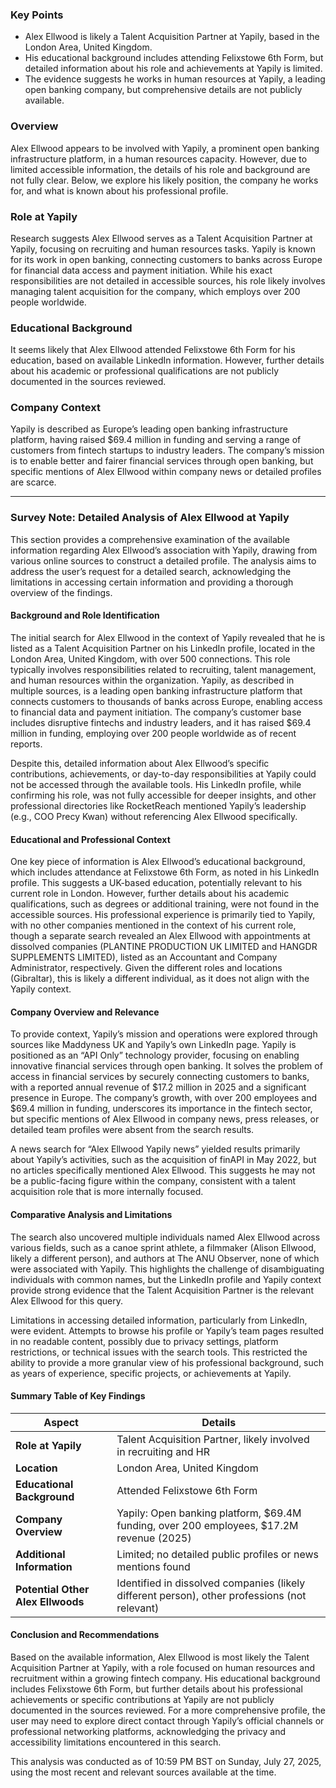 ### Key Points

- Alex Ellwood is likely a Talent Acquisition Partner at Yapily, based in the London Area, United Kingdom.
- His educational background includes attending Felixstowe 6th Form, but detailed information about his role and achievements at Yapily is limited.
- The evidence suggests he works in human resources at Yapily, a leading open banking company, but comprehensive details are not publicly available.

### Overview

Alex Ellwood appears to be involved with Yapily, a prominent open banking infrastructure platform, in a human resources capacity. However, due to limited accessible information, the details of his role and background are not fully clear. Below, we explore his likely position, the company he works for, and what is known about his professional profile.

### Role at Yapily

Research suggests Alex Ellwood serves as a Talent Acquisition Partner at Yapily, focusing on recruiting and human resources tasks. Yapily is known for its work in open banking, connecting customers to banks across Europe for financial data access and payment initiation. While his exact responsibilities are not detailed in accessible sources, his role likely involves managing talent acquisition for the company, which employs over 200 people worldwide.

### Educational Background

It seems likely that Alex Ellwood attended Felixstowe 6th Form for his education, based on available LinkedIn information. However, further details about his academic or professional qualifications are not publicly documented in the sources reviewed.

### Company Context

Yapily is described as Europe’s leading open banking infrastructure platform, having raised $69.4 million in funding and serving a range of customers from fintech startups to industry leaders. The company’s mission is to enable better and fairer financial services through open banking, but specific mentions of Alex Ellwood within company news or detailed profiles are scarce.

---

### Survey Note: Detailed Analysis of Alex Ellwood at Yapily

This section provides a comprehensive examination of the available information regarding Alex Ellwood’s association with Yapily, drawing from various online sources to construct a detailed profile. The analysis aims to address the user’s request for a detailed search, acknowledging the limitations in accessing certain information and providing a thorough overview of the findings.

#### Background and Role Identification

The initial search for Alex Ellwood in the context of Yapily revealed that he is listed as a Talent Acquisition Partner on his LinkedIn profile, located in the London Area, United Kingdom, with over 500 connections. This role typically involves responsibilities related to recruiting, talent management, and human resources within the organization. Yapily, as described in multiple sources, is a leading open banking infrastructure platform that connects customers to thousands of banks across Europe, enabling access to financial data and payment initiation. The company’s customer base includes disruptive fintechs and industry leaders, and it has raised $69.4 million in funding, employing over 200 people worldwide as of recent reports.

Despite this, detailed information about Alex Ellwood’s specific contributions, achievements, or day-to-day responsibilities at Yapily could not be accessed through the available tools. His LinkedIn profile, while confirming his role, was not fully accessible for deeper insights, and other professional directories like RocketReach mentioned Yapily’s leadership (e.g., COO Precy Kwan) without referencing Alex Ellwood specifically.

#### Educational and Professional Context

One key piece of information is Alex Ellwood’s educational background, which includes attendance at Felixstowe 6th Form, as noted in his LinkedIn profile. This suggests a UK-based education, potentially relevant to his current role in London. However, further details about his academic qualifications, such as degrees or additional training, were not found in the accessible sources. His professional experience is primarily tied to Yapily, with no other companies mentioned in the context of his current role, though a separate search revealed an Alex Ellwood with appointments at dissolved companies (PLANTINE PRODUCTION UK LIMITED and HANGDR SUPPLEMENTS LIMITED), listed as an Accountant and Company Administrator, respectively. Given the different roles and locations (Gibraltar), this is likely a different individual, as it does not align with the Yapily context.

#### Company Overview and Relevance

To provide context, Yapily’s mission and operations were explored through sources like Maddyness UK and Yapily’s own LinkedIn page. Yapily is positioned as an “API Only” technology provider, focusing on enabling innovative financial services through open banking. It solves the problem of access in financial services by securely connecting customers to banks, with a reported annual revenue of $17.2 million in 2025 and a significant presence in Europe. The company’s growth, with over 200 employees and $69.4 million in funding, underscores its importance in the fintech sector, but specific mentions of Alex Ellwood in company news, press releases, or detailed team profiles were absent from the search results.

A news search for “Alex Ellwood Yapily news” yielded results primarily about Yapily’s activities, such as the acquisition of finAPI in May 2022, but no articles specifically mentioned Alex Ellwood. This suggests he may not be a public-facing figure within the company, consistent with a talent acquisition role that is more internally focused.

#### Comparative Analysis and Limitations

The search also uncovered multiple individuals named Alex Ellwood across various fields, such as a canoe sprint athlete, a filmmaker (Alison Ellwood, likely a different person), and authors at The ANU Observer, none of which were associated with Yapily. This highlights the challenge of disambiguating individuals with common names, but the LinkedIn profile and Yapily context provide strong evidence that the Talent Acquisition Partner is the relevant Alex Ellwood for this query.

Limitations in accessing detailed information, particularly from LinkedIn, were evident. Attempts to browse his profile or Yapily’s team pages resulted in no readable content, possibly due to privacy settings, platform restrictions, or technical issues with the search tools. This restricted the ability to provide a more granular view of his professional background, such as years of experience, specific projects, or achievements at Yapily.

#### Summary Table of Key Findings

| **Aspect**                        | **Details**                                                                                   |
| --------------------------------- | --------------------------------------------------------------------------------------------- |
| **Role at Yapily**                | Talent Acquisition Partner, likely involved in recruiting and HR                              |
| **Location**                      | London Area, United Kingdom                                                                   |
| **Educational Background**        | Attended Felixstowe 6th Form                                                                  |
| **Company Overview**              | Yapily: Open banking platform, $69.4M funding, over 200 employees, $17.2M revenue (2025)      |
| **Additional Information**        | Limited; no detailed public profiles or news mentions found                                   |
| **Potential Other Alex Ellwoods** | Identified in dissolved companies (likely different person), other professions (not relevant) |

#### Conclusion and Recommendations

Based on the available information, Alex Ellwood is most likely the Talent Acquisition Partner at Yapily, with a role focused on human resources and recruitment within a growing fintech company. His educational background includes Felixstowe 6th Form, but further details about his professional achievements or specific contributions at Yapily are not publicly documented in the sources reviewed. For a more comprehensive profile, the user may need to explore direct contact through Yapily’s official channels or professional networking platforms, acknowledging the privacy and accessibility limitations encountered in this search.

This analysis was conducted as of 10:59 PM BST on Sunday, July 27, 2025, using the most recent and relevant sources available at the time.
